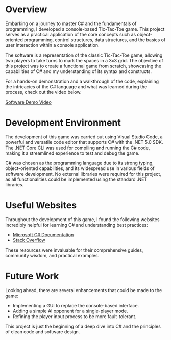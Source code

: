 # Overview

Embarking on a journey to master C# and the fundamentals of programming, I developed a console-based Tic-Tac-Toe game. This project serves as a practical application of the core concepts such as object-oriented programming, control structures, data structures, and the basics of user interaction within a console application.

The software is a representation of the classic Tic-Tac-Toe game, allowing two players to take turns to mark the spaces in a 3x3 grid. The objective of this project was to create a functional game from scratch, showcasing the capabilities of C# and my understanding of its syntax and constructs.

For a hands-on demonstration and a walkthrough of the code, explaining the intricacies of the C# language and what was learned during the process, check out the video below.

[Software Demo Video](http://youtube.link.goes.here)

# Development Environment

The development of this game was carried out using Visual Studio Code, a powerful and versatile code editor that supports C# with the .NET 5.0 SDK. The .NET Core CLI was used for compiling and running the C# code, making it a streamlined experience to test and debug the game.

C# was chosen as the programming language due to its strong typing, object-oriented capabilities, and its widespread use in various fields of software development. No external libraries were required for this project, as all functionalities could be implemented using the standard .NET libraries.

# Useful Websites

Throughout the development of this game, I found the following websites incredibly helpful for learning C# and understanding best practices:

- [Microsoft C# Documentation](https://docs.microsoft.com/en-us/dotnet/csharp/)
- [Stack Overflow](https://stackoverflow.com/questions/tagged/c%23)

These resources were invaluable for their comprehensive guides, community wisdom, and practical examples.

# Future Work

Looking ahead, there are several enhancements that could be made to the game:

- Implementing a GUI to replace the console-based interface.
- Adding a simple AI opponent for a single-player mode.
- Refining the player input process to be more fault-tolerant.

This project is just the beginning of a deep dive into C# and the principles of clean code and software design.

